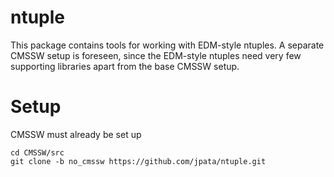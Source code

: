 ntuple
======

This package contains tools for working with EDM-style ntuples. A separate CMSSW setup is foreseen,
since the EDM-style ntuples need very few supporting libraries apart from the base CMSSW setup.

Setup
=====

CMSSW must already be set up
~~~
cd CMSSW/src
git clone -b no_cmssw https://github.com/jpata/ntuple.git
~~~
